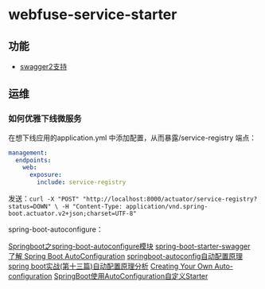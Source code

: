 # webfuse-service-starter

## 功能

- [swagger2支持](https://github.com/SpringForAll/spring-boot-starter-swagger)

## 运维

### 如何优雅下线微服务

在想下线应用的application.yml 中添加配置，从而暴露/service-registry 端点：

```yml
management:
  endpoints:
    web:
      exposure:
        include: service-registry

```

发送：`curl -X "POST" "http://localhost:8000/actuator/service-registry?status=DOWN" \
       -H "Content-Type: application/vnd.spring-boot.actuator.v2+json;charset=UTF-8"
`

spring-boot-autoconfigure：

[Springboot之spring-boot-autoconfigure模块](http://ifeve.com/spring-boot-autoconfigure/)
[spring-boot-starter-swagger](https://github.com/SpringForAll/spring-boot-starter-swagger)
[了解 Spring Boot AutoConfiguration](https://www.cnblogs.com/oopsguy/p/7484398.html)
[springboot-autoconfig自动配置原理](https://blog.csdn.net/seashouwang/article/details/80299571)
[spring boot实战(第十三篇)自动配置原理分析](https://blog.csdn.net/liaokailin/article/details/49559951)
[Creating Your Own Auto-configuration](https://docs.spring.io/spring-boot/docs/current/reference/html/boot-features-developing-auto-configuration.html)
[SpringBoot使用AutoConfiguration自定义Starter](https://www.jianshu.com/p/188065e1137b)




